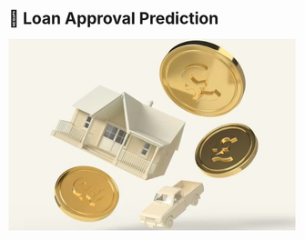 # 🚀 Loan Approval Prediction

![Loan Approval Banner](https://github.com/manishdevdi/Loan-Approval-Prediction/blob/main/premium_photo-1676983352679-38e7f54602f9.jpg)
